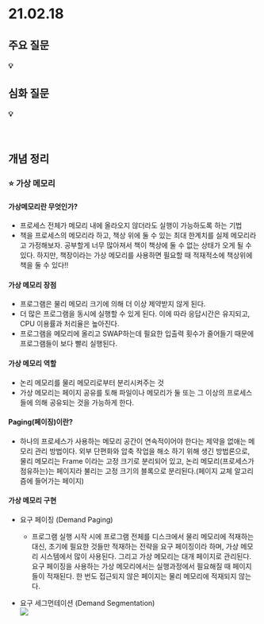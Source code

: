 # 21.02.18

## 주요 질문

#### 💡
## 심화 질문

#### 💡 
<br/>

## 개념 정리

### ⭐ 가상 메모리

#### 가상메모리란 무엇인가?
* 프로세스 전체가 메모리 내에 올라오지 않더라도 실행이 가능하도록 하는 기법
* 책을 프로세스의 메모리라 하고, 책상 위에 둘 수 있는 최대 한계치를 실제 메모리라고 가정해보자. 공부할게 너무   많아져서 책이 책상에 둘 수 없는 상태가 오게 될 수 있다. 하지만, 책장이라는 가상 메모리를 사용하면 필요할 때 적재적소에 책상위에 책을 둘 수 있다!!

#### 가상 메모리 장점
* 프로그램은 물리 메모리 크기에 의해 더 이상 제약받지 않게 된다.
* 더 많은 프로그램을 동시에 실행할 수 있게 된다. 이에 따라 응답시간은 유지되고, CPU 이용률과 처리율은 높아진다.
* 프로그램을 메모리에 올리고 SWAP하는데 필요한 입출력 횟수가 줄어들기 때문에 프로그램들이 보다 빨리 실행된다.

#### 가상 메모리 역할
* 논리 메모리를 물리 메모리로부터 분리시켜주는 것
* 가상 메모리는 페이지 공유를 토해 파일이나 메모리가 둘 또는 그 이상의 프로세스들에 의해 공유되는 것을 가능하게 한다.

#### Paging(페이징)이란?
* 하나의 프로세스가 사용하는 메모리 공간이 연속적이어야 한다는 제약을 없애는 메모리 관리 방법이다. 외부 단편화와 압축 작업을 해소 하기 위해 생긴 방법론으로, 물리 메모리는 Frame 이라는 고정 크기로 분리되어 있고, 논리 메모리(프로세스가 점유하는)는 페이지라 불리는 고정 크기의 블록으로 분리된다.(페이지 교체 알고리즘에 들어가는 페이지)

#### 가상 메모리 구현
* 요구 페이징 (Demand Paging)
    * 프로그램 실행 시작 시에 프로그램 전체를 디스크에서 물리 메모리에 적재하는 대신, 초기에 필요한 것들만 적재하는 전략을 요구 페이징이라 하며, 가상 메모리 시스템에서 많이 사용된다. 그리고 가상 메모리는 대개 페이지로 관리된다. 요구 페이징을 사용하는 가상 메모리에서는 실행과정에서 필요해질 때 페이지들이 적재된다. 한 번도 접근되지 않은 페이지는 물리 메모리에 적재되지 않는다.


* 요구 세그먼테이션 (Demand Segmentation)
<br><img src = "https://img1.daumcdn.net/thumb/R1280x0/?scode=mtistory2&fname=https%3A%2F%2Fblog.kakaocdn.net%2Fdn%2FYCdEk%2FbtquXkBkVYQ%2F7AJQHbYxfFArMPwYC7MWL0%2Fimg.png"><br>

